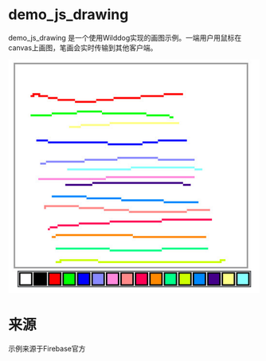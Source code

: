 # demo_js_drawing

demo_js_drawing 是一个使用Wilddog实现的画图示例。一端用户用鼠标在canvas上画图，笔画会实时传输到其他客户端。

![ 多人协作绘图示例 ](app/images/drawing-demo.jpg)

# 来源

示例来源于Firebase官方
